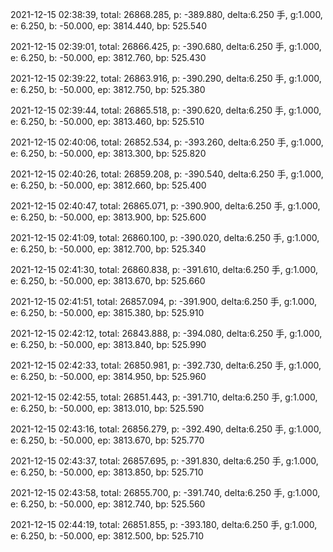 2021-12-15 02:38:39, total: 26868.285, p: -389.880, delta:6.250 手, g:1.000, e: 6.250, b: -50.000, ep: 3814.440, bp: 525.540

2021-12-15 02:39:01, total: 26866.425, p: -390.680, delta:6.250 手, g:1.000, e: 6.250, b: -50.000, ep: 3812.760, bp: 525.430

2021-12-15 02:39:22, total: 26863.916, p: -390.290, delta:6.250 手, g:1.000, e: 6.250, b: -50.000, ep: 3812.750, bp: 525.380

2021-12-15 02:39:44, total: 26865.518, p: -390.620, delta:6.250 手, g:1.000, e: 6.250, b: -50.000, ep: 3813.460, bp: 525.510

2021-12-15 02:40:06, total: 26852.534, p: -393.260, delta:6.250 手, g:1.000, e: 6.250, b: -50.000, ep: 3813.300, bp: 525.820

2021-12-15 02:40:26, total: 26859.208, p: -390.540, delta:6.250 手, g:1.000, e: 6.250, b: -50.000, ep: 3812.660, bp: 525.400

2021-12-15 02:40:47, total: 26865.071, p: -390.900, delta:6.250 手, g:1.000, e: 6.250, b: -50.000, ep: 3813.900, bp: 525.600

2021-12-15 02:41:09, total: 26860.100, p: -390.020, delta:6.250 手, g:1.000, e: 6.250, b: -50.000, ep: 3812.700, bp: 525.340

2021-12-15 02:41:30, total: 26860.838, p: -391.610, delta:6.250 手, g:1.000, e: 6.250, b: -50.000, ep: 3813.670, bp: 525.660

2021-12-15 02:41:51, total: 26857.094, p: -391.900, delta:6.250 手, g:1.000, e: 6.250, b: -50.000, ep: 3815.380, bp: 525.910

2021-12-15 02:42:12, total: 26843.888, p: -394.080, delta:6.250 手, g:1.000, e: 6.250, b: -50.000, ep: 3813.840, bp: 525.990

2021-12-15 02:42:33, total: 26850.981, p: -392.730, delta:6.250 手, g:1.000, e: 6.250, b: -50.000, ep: 3814.950, bp: 525.960

2021-12-15 02:42:55, total: 26851.443, p: -391.710, delta:6.250 手, g:1.000, e: 6.250, b: -50.000, ep: 3813.010, bp: 525.590

2021-12-15 02:43:16, total: 26856.279, p: -392.490, delta:6.250 手, g:1.000, e: 6.250, b: -50.000, ep: 3813.670, bp: 525.770

2021-12-15 02:43:37, total: 26857.695, p: -391.830, delta:6.250 手, g:1.000, e: 6.250, b: -50.000, ep: 3813.850, bp: 525.710

2021-12-15 02:43:58, total: 26855.700, p: -391.740, delta:6.250 手, g:1.000, e: 6.250, b: -50.000, ep: 3812.740, bp: 525.560

2021-12-15 02:44:19, total: 26851.855, p: -393.180, delta:6.250 手, g:1.000, e: 6.250, b: -50.000, ep: 3812.500, bp: 525.710